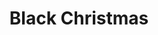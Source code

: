 ---
title: "Black Christmas"
year: 1974
rating: 3.5
stars: "★★★½"
rewatched: false
permalink: "black-christmas"
watched_on: 2021-12-28
---